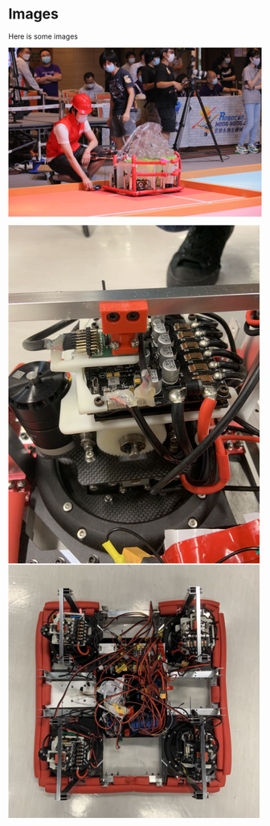 # Images

Here is some images

<img src="https://github.com/DDQXZcp/Robocon2021_SwerveHT_Competition_Version/blob/main/img/me_competition.jpg" width="1000">

<img src="https://github.com/DDQXZcp/Robocon2021_SwerveHT_Competition_Version/blob/main/img/swerve_model.png" width="500"> <img src="https://github.com/DDQXZcp/Robocon2021_SwerveHT_Competition_Version/blob/main/img/swerve_top.png" width="500">

